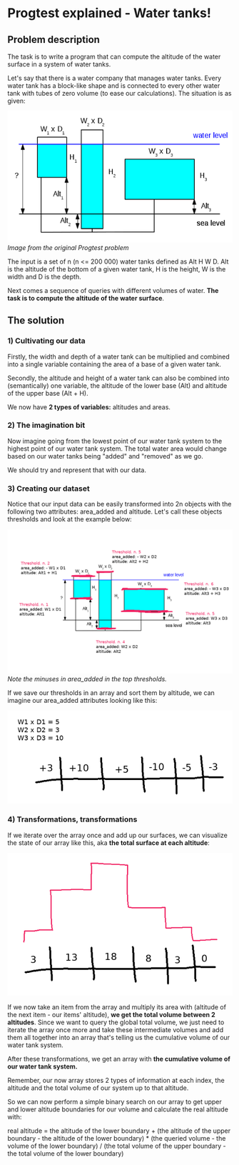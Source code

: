 
# Progtest explained - Water tanks!

## Problem description
The task is to write a program that can compute the altitude of the water surface in a system of water tanks.

Let's say that there is a water company that manages water tanks. Every water tank has a block-like shape and is connected to every other water tank with tubes of zero volume (to ease our calculations). The situation is as given:

![Image from the original Progtest problem](https://raw.githubusercontent.com/JaroslavUrbann/blog/master/assets/images/water_tanks.png)
*Image from the original Progtest problem*

The input is a set of n (n <= 200 000) water tanks defined as Alt H W D. Alt is the altitude of the bottom of a given water tank, H is the height, W is the width and D is the depth.

Next comes a sequence of queries with different volumes of water. **The task is to compute the altitude of the water surface**.


## The solution

### 1) Cultivating our data

Firstly, the width and depth of a water tank can be multiplied and combined into a single variable containing the area of a base of a given water tank.

Secondly, the altitude and height of a water tank can also be combined into (semantically) one variable, the altitude of the lower base (Alt) and altitude of the upper base (Alt + H).

We now have **2 types of variables:** altitudes and areas.

### 2) The imagination bit

Now imagine going from the lowest point of our water tank system to the highest point of our water tank system. The total water area would change based on our water tanks being "added" and "removed" as we go.

We should try and represent that with our data.

### 3) Creating our dataset

Notice that our input data can be easily transformed into 2n objects with the following two attributes: area_added and altitude. Let's call these objects thresholds and look at the example below:

![Visualizing Thresholds](https://raw.githubusercontent.com/JaroslavUrbann/blog/master/assets/images/thresholds.png)
*Note the minuses in area_added in the top thresholds.*


If we save our thresholds in an array and sort them by altitude, we can imagine our area_added attributes looking like this:

![Our array](https://raw.githubusercontent.com/JaroslavUrbann/blog/master/assets/images/arr1.png)
### 4) Transformations, transformations

If we iterate over the array once and add up our surfaces, we can visualize the state of our array like this, aka **the total surface at each altitude**:

![Our array after the first transformation](https://raw.githubusercontent.com/JaroslavUrbann/blog/master/assets/images/arr2.png)

If we now take an item from the array and multiply its area with (altitude of the next item - our items' altitude), **we get the total volume between 2 altitudes**. Since we want to query the global total volume, we just need to iterate the array once more and take these intermediate volumes and add them all together into an array that's telling us the cumulative volume of our water tank system.

After these transformations, we get an array with **the cumulative volume of our water tank system.**


Remember, our now array stores 2 types of information at each index, the altitude and the total volume of our system up to that altitude.

So we can now perform a simple binary search on our array to get upper and lower altitude boundaries for our volume and calculate the real altitude with:

real altitude = the altitude of the lower boundary + (the altitude of the upper boundary - the altitude of the lower boundary) * (the queried volume - the volume of the lower boundary) / (the total volume of the upper boundary - the total volume of the lower boundary)
